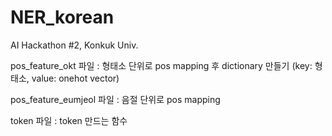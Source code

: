 # NER_korean
AI Hackathon #2, Konkuk Univ.

pos_feature_okt 파일 : 형태소 단위로 pos mapping 후 dictionary 만들기 
(key: 형태소, value: onehot vector)

pos_feature_eumjeol 파일 : 음절 단위로 pos mapping

token 파일 : token 만드는 함수


